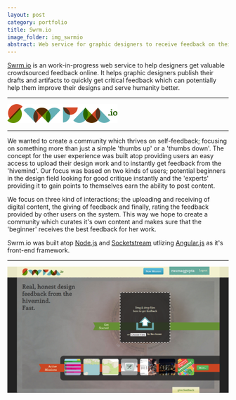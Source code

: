 ```yaml
---
layout: post
category: portfolio
title: Swrm.io
image_folder: img_swrmio
abstract: Web service for graphic designers to receive feedback on their work atop a Node.js stack.
---
```


[Swrm.io](http://swrm.io) is an work-in-progress web service to help designers get valuable crowdsourced feedback online. It helps graphic designers publish their drafts and artifacts to quickly get critical feedback which can potentially help them improve their designs and serve humanity better.

<hr/>
<img src="/img/img_swrmio/swrmLogo.png" class="img-polaroid centered-img" alt="Swrm.io Logo" />
<hr/>

We wanted to create a community which thrives on self-feedback; focusing on something more than just a simple 'thumbs up' or a 'thumbs down'. The concept for the user experience was built atop providing users an easy access to upload their design work and to instantly get feedback from the 'hivemind'. Our focus was based on two kinds of users; potential beginners in the design field looking for good critique instantly and the 'experts' providing it to gain points to themselves earn the ability to post content.

We focus on three kind of interactions; the uploading and receiving of digital content, the giving of feedback and finally, rating the feedback provided by other users on the system. This way we hope to create a community which curates it's own content and makes sure that the 'beginner' receives the best feedback for her work.

Swrm.io was built atop [Node.js](http://nodejs.org/) and [Socketstream](https://github.com/socketstream/socketstream) utlizing [Angular.js](http://angularjs.org/) as it's front-end framework.

<hr/>

<img src="/img/img_swrmio/screencap.png" class="img-polaroid centered-img" alt="Swrm.io Logo" />
